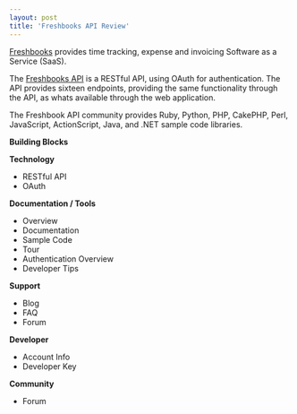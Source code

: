 ```yaml
---
layout: post
title: 'Freshbooks API Review'
---
```

<a title="Freshbooks" href="http://www.freshbooks.com/"><img src="http://kinlane-productions.s3.amazonaws.com/freshbooks-invoice-logo.gif" alt="" align="right" /></a><a title="Freshbooks" href="http://www.freshbooks.com/">Freshbooks</a> provides time tracking, expense and invoicing Software as a Service (SaaS).<p></p>
The <a title="Freshbooks API" href="http://developers.freshbooks.com/">Freshbooks API</a> is a RESTful API, using OAuth for authentication.   The API provides sixteen endpoints, providing the same functionality through the API, as whats available through the web application.<p></p>
The Freshbook API community provides Ruby, Python, PHP, CakePHP, Perl, JavaScript, ActionScript, Java, and .NET sample code libraries.<p></p>
<strong>Building Blocks</strong><p></p>
<strong>Technology</strong>
<ul class="mainlist">
	<li>RESTful API</li>
	<li>OAuth</li>
</ul>
<strong>Documentation / Tools</strong>
<ul class="mainlist">
	<li>Overview</li>
	<li>Documentation</li>
	<li>Sample Code</li>
	<li>Tour</li>
	<li>Authentication Overview</li>
	<li>Developer Tips</li>
</ul>
<strong>Support</strong>
<ul class="mainlist">
	<li>Blog</li>
	<li>FAQ</li>
	<li>Forum</li>
</ul>
<strong>Developer</strong>
<ul class="mainlist">
	<li>Account Info</li>
	<li>Developer Key</li>
</ul>
<strong>Community</strong>
<ul class="mainlist">
	<li>Forum</li>
</ul>